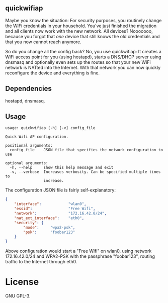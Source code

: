 ## quickwifiap
Maybe you know the situation: For security purposes, you routinely change the
WiFi credentials in your household. You've just finished the migration and all
clients now work with the new network. All devices? Nooooooo, because you
forgot that *one* device that still knows the old credentials and that you now
cannot reach anymore.

So do you change all the config back? No, you use quickwifiap: It creates a
WiFi access point for you (using hostapd), starts a DNS/DHCP server using
dnsmasq and optionally even sets up the routes so that your new WiFi network is
NATted into the Internet. With that network you can now quickly reconfigure the
device and everything is fine.

## Dependencies
hostapd, dnsmasq.

## Usage
```
usage: quickwifiap [-h] [-v] config_file

Quick Wifi AP configuration.

positional arguments:
  config_file    JSON file that specifies the network configuration to use

optional arguments:
  -h, --help     show this help message and exit
  -v, --verbose  Increases verbosity. Can be specified multiple times to
                 increase.
```

The configuration JSON file is fairly self-explanatory:

```json
{
    "interface":            "wlan0",
    "essid":                "Free Wifi",
    "network":              "172.16.42.0/24",
    "nat_ext_interface":    "eth0",
    "security": {
        "mode":     "wpa2-psk",
        "psk":      "foobar123"
    }
}
```

Above configuration would start a "Free Wifi" on wlan0, using network
172.16.42.0/24 and WPA2-PSK with the passphrase "foobar123", routing traffic to
the Internet through eth0.

# License
GNU GPL-3.
